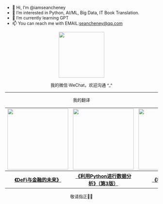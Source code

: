 - 👋 Hi, I’m @iamseancheney
- 👀 I’m interested in Python, AI/ML, Big Data, IT Book Translation.
- 🌱 I’m currently learning GPT
- 📫 You can reach me with EMAIL:seancheney@qq.com

<div align=center>
    <a href="https://item.jd.com/13255935.html">
        <img src="https://tva1.sinaimg.cn/large/008vxvgGly1h8obmj8oc6j308w08w3z2.jpg" width="150px">
    </a>
</div>
<div align=center>
    <p>我的微信·WeChat，欢迎沟通 ^_^</p>
</div>

***

<div align=center>
    <p>我的翻译</p>
</div>

<div align=center>
<table style="width:100%">    
    <tr>
        <td align=center>
            <a href="https://item.jd.com/13621529.html">
                <img src="https://picx.zhimg.com/80/v2-c0a070bf43bc97de779611f1ee736a11_1440w.png" width="200px">
            </a>            
        </td>
        <td align=center>
            <a href="https://item.jd.com/14260998.html">
                <img src="https://picx.zhimg.com/80/v2-9cae299a9c09fa9bdffff0f1a53f656d_1440w.png" width="200px">
            </a>            
        </td>
        <td align=center>
            <a href="https://item.jd.com/14121183.html">
                <img src="https://picx.zhimg.com/80/v2-c040cab4f59467e81684645c3756495b_1440w.png" width="200px">
            </a>            
        </td>
    </tr>
    <tr align=center>
        <th>
            <a href="https://item.jd.com/13621529.html">《DeFi与金融的未来》</a>
        </th>
        <th>
            <a href="https://item.jd.com/14260998.html">《利用Python进行数据分析》（第3版）</a>
        </th>
        <th>
            <a href="https://item.jd.com/14121183.html">《极速Python》</a>
        </th>
    </tr>
</table>
</div>

<div align=center>
    <p>敬请指正🤔📝</p>
</div>
<!---
iamseancheney/iamseancheney is a ✨ special ✨ repository because its `README.md` (this file) appears on your GitHub profile.
You can click the Preview link to take a look at your changes.
--->

